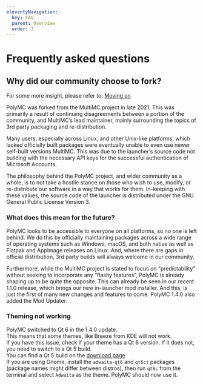 ```yaml
---
eleventyNavigation:
  key: FAQ
  parent: Overview
  order: 3
---
```


# Frequently asked questions

## Why did our community choose to fork?

For some more insight, please refer to: [Moving on](/news/moving-on)

PolyMC was forked from the MultiMC project in late 2021. This was primarily a result of continuing disagreements between a portion of the community, and MultiMC’s lead maintainer, mainly surrounding the topics of 3rd party packaging and re-distribution.

Many users, especially across Linux, and other Unix-like platforms, which lacked officially built packages were eventually unable to even use newer self-built versions MultiMC. This was due to the launcher’s source code not building with the necessary API keys for the successful authentication of Microsoft Accounts.

The philosophy behind the PolyMC project, and wider community as a whole, is to not take a hostile stance on those who wish to use, modify, or re-distribute our software in a way that works for them. In-keeping with these values, the source code of the launcher is distributed under the GNU General Public License Version 3.

### What does this mean for the future?

PolyMC looks to be accessible to everyone on all platforms, so no one is left behind. We do this by officially maintaining packages across a wide range of operating systems such as Windows, macOS, and both native as well as Flatpak and AppImage releases on Linux. And, where there are gaps in official distribution, 3rd party builds will always welcome in our community.

Furthermore, while the MultiMC project is stated to focus on “predictability” without seeking to incorporate any “flashy features”, PolyMC is already shaping up to be quite the opposite. This can already be seen in our recent 1.1.0 release, which brings our new in-launcher mod installer. And this, is just the first of many new changes and features to come. PolyMC 1.4.0 also added the Mod Updater.

### Theming not working

PolyMC switched to Qt 6 in the 1.4.0 update.  
This means that some themes, like Breeze from KDE will not work.  
If you have this issue, check if your theme has a Qt 6 version. If it does not, you need to switch to a Qt 5 build.  
You can find a Qt 5 build on the [download page](https://polymc.org/download/)  
If you are using Gnome, install the `adwaita-qt6` and `qt6ct` packages (package names might differ between distros), then run `qt6c` from the terminal and select `Adwaita` as the theme. PolyMC should now use it.
